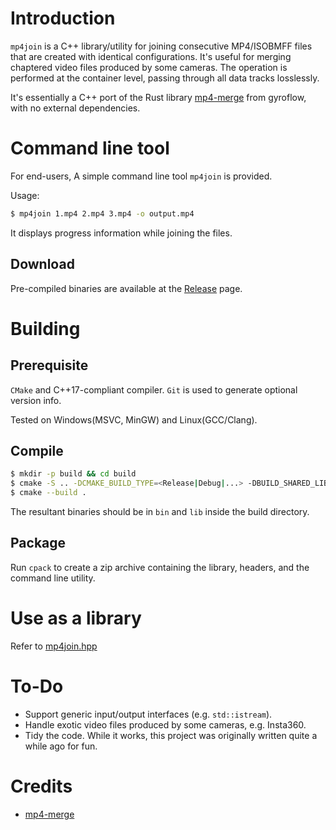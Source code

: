 # Introduction
`mp4join` is a C++ library/utility for joining consecutive MP4/ISOBMFF files that are created with identical configurations. It's useful for merging chaptered video files produced by some cameras.
The operation is performed at the container level, passing through all data tracks losslessly.

It's essentially a C++ port of the Rust library [mp4-merge](https://github.com/gyroflow/mp4-merge) from gyroflow, with no external dependencies.

# Command line tool
For end-users, A simple command line tool `mp4join` is provided.

Usage:
```sh
$ mp4join 1.mp4 2.mp4 3.mp4 -o output.mp4
```
It displays progress information while joining the files.
## Download
Pre-compiled binaries are available at the [Release](https://github.com/kya8/mp4join/releases/latest) page.


# Building

## Prerequisite
`CMake` and C++17-compliant compiler. `Git` is used to generate optional version info.

Tested on Windows(MSVC, MinGW) and Linux(GCC/Clang).

## Compile
```sh
$ mkdir -p build && cd build
$ cmake -S .. -DCMAKE_BUILD_TYPE=<Release|Debug|...> -DBUILD_SHARED_LIBS=<OFF|ON>
$ cmake --build .
```
The resultant binaries should be in `bin` and `lib` inside the build directory.

## Package
Run `cpack` to create a zip archive containing the library, headers, and the command line utility.

# Use as a library
Refer to [mp4join.hpp](lib/mp4join/mp4join.hpp)

# To-Do
* Support generic input/output interfaces (e.g. `std::istream`).
* Handle exotic video files produced by some cameras, e.g. Insta360.
* Tidy the code. While it works, this project was originally written quite a while ago for fun.

# Credits
* [mp4-merge](https://github.com/gyroflow/mp4-merge)
